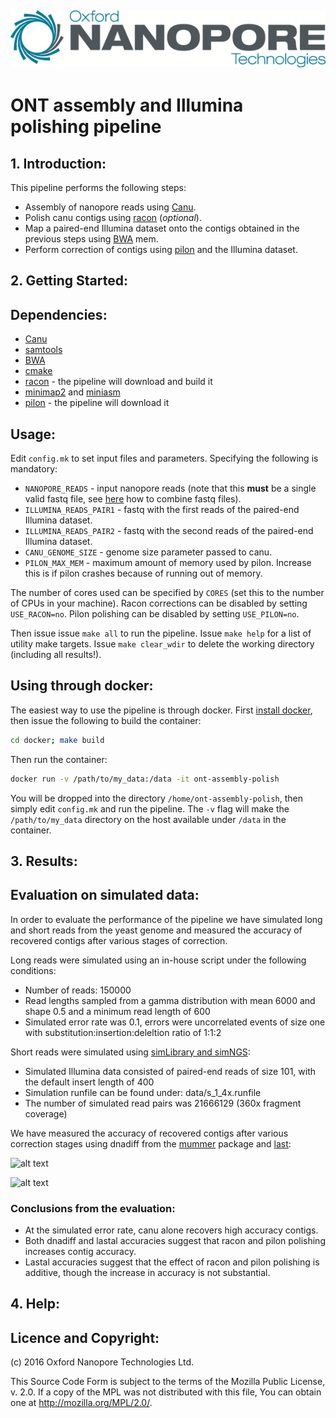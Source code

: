 ![ONT_logo](/ONT_logo.png)
--------------------------

ONT assembly and Illumina polishing pipeline
=============================================

1\. Introduction:
-----------------


This pipeline performs the following steps:
- Assembly of nanopore reads using [Canu](http://canu.readthedocs.io).
- Polish canu contigs using [racon](https://github.com/isovic/racon) (*optional*).
- Map a paired-end Illumina dataset onto the contigs obtained in the previous steps using [BWA](http://bio-bwa.sourceforge.net) mem.
- Perform correction of contigs using [pilon](https://github.com/broadinstitute/pilon/wiki) and the Illumina dataset.

2\. Getting Started:
--------------------

## Dependencies:

- [Canu](http://canu.readthedocs.io)
- [samtools](http://www.htslib.org/)
- [BWA](http://bio-bwa.sourceforge.net)
- [cmake](https://cmake.org/)
- [racon](https://github.com/isovic/racon) - the pipeline will download and build it
- [minimap2](https://github.com/lh3/minimap2) and [miniasm](https://github.com/lh3/miniasm)
- [pilon](https://github.com/broadinstitute/pilon/wiki) - the pipeline will download it


## Usage:

Edit `config.mk` to set input files and parameters. Specifying the following is mandatory:
- `NANOPORE_READS` - input nanopore reads (note that this **must** be a single valid fastq file, see [here](https://www.biostars.org/p/81924/) how to combine fastq files).
- `ILLUMINA_READS_PAIR1` - fastq with the first reads of the paired-end Illumina dataset.
- `ILLUMINA_READS_PAIR2` - fastq with the second reads of the paired-end Illumina dataset.
- `CANU_GENOME_SIZE` - genome size parameter passed to canu.
- `PILON_MAX_MEM` - maximum amount of memory used by pilon. Increase this is if pilon crashes because of running out of memory.

The number of cores used can be specified by `CORES` (set this to the number of CPUs in your machine).
Racon corrections can be disabled by setting `USE_RACON=no`. Pilon polishing can be disabled by setting `USE_PILON=no`.

Then issue issue `make all` to run the pipeline. Issue `make help` for a list of utility make targets. Issue `make clear_wdir` to delete the working directory (including all results!).

## Using through docker:

The easiest way to use the pipeline is through docker. First [install docker](https://docs.docker.com/engine/installation/), then issue the following to build the
container:

```bash
cd docker; make build
```

Then run the container:

```bash
docker run -v /path/to/my_data:/data -it ont-assembly-polish
```

You will be dropped into the directory `/home/ont-assembly-polish`, then simply edit `config.mk` and run the pipeline.
The `-v` flag will make the `/path/to/my_data` directory on the host available under `/data` in the container.

3\. Results:
------------

## Evaluation on simulated data:

In order to evaluate the performance of the pipeline we have simulated long and short reads from the yeast genome and measured the accuracy of recovered contigs
after various stages of correction.

Long reads were simulated using an in-house script under the following conditions:
- Number of reads: 150000
- Read lengths sampled from a gamma distribution with mean 6000 and shape 0.5 and a minimum read length of 600
- Simulated error rate was 0.1, errors were uncorrelated events of size one with substitution:insertion:deleltion ratio of 1:1:2

Short reads were simulated using [simLibrary and simNGS](https://www.ebi.ac.uk/goldman-srv/simNGS/):
- Simulated Illumina data consisted of paired-end reads of size 101, with the default insert length of 400
- Simulation runfile can be found under: data/s_1_4x.runfile
- The number of simulated read pairs was 21666129 (360x fragment coverage)

We have measured the accuracy of recovered contigs after various correction stages using dnadiff from the [mummer](http://mummer.sourceforge.net/) package and [last](http://last.cbrc.jp/):

![alt text](https://github.com/nanoporetech/ont-assembly-polish/blob/master/results/ddif_plots.png "dnadiff accuracies")

![alt text](https://github.com/nanoporetech/ont-assembly-polish/blob/master/results/la_plots.png "lastal accuracies")

### Conclusions from the evaluation:
- At the simulated error rate, canu alone recovers high accuracy contigs.
- Both dnadiff and lastal accuracies suggest that racon and pilon polishing increases contig accuracy.
- Lastal accuracies suggest that the effect of racon and pilon polishing is additive, though the increase in accuracy is not substantial.

4\. Help:
---------

## Licence and Copyright:

(c) 2016 Oxford Nanopore Technologies Ltd.

This Source Code Form is subject to the terms of the Mozilla Public
License, v. 2.0. If a copy of the MPL was not distributed with this
file, You can obtain one at http://mozilla.org/MPL/2.0/.
